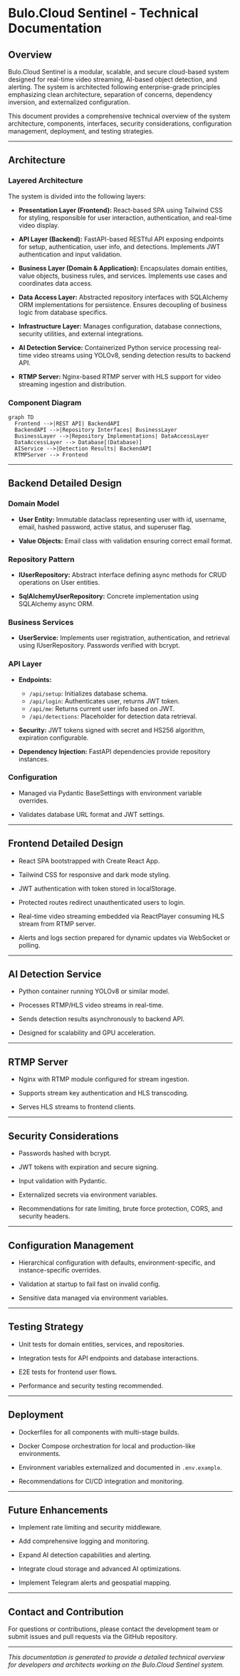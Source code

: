 # Bulo.Cloud Sentinel - Technical Documentation

## Overview

Bulo.Cloud Sentinel is a modular, scalable, and secure cloud-based system designed for real-time video streaming, AI-based object detection, and alerting. The system is architected following enterprise-grade principles emphasizing clean architecture, separation of concerns, dependency inversion, and externalized configuration.

This document provides a comprehensive technical overview of the system architecture, components, interfaces, security considerations, configuration management, deployment, and testing strategies.

---

## Architecture

### Layered Architecture

The system is divided into the following layers:

- **Presentation Layer (Frontend):** React-based SPA using Tailwind CSS for styling, responsible for user interaction, authentication, and real-time video display.

- **API Layer (Backend):** FastAPI-based RESTful API exposing endpoints for setup, authentication, user info, and detections. Implements JWT authentication and input validation.

- **Business Layer (Domain & Application):** Encapsulates domain entities, value objects, business rules, and services. Implements use cases and coordinates data access.

- **Data Access Layer:** Abstracted repository interfaces with SQLAlchemy ORM implementations for persistence. Ensures decoupling of business logic from database specifics.

- **Infrastructure Layer:** Manages configuration, database connections, security utilities, and external integrations.

- **AI Detection Service:** Containerized Python service processing real-time video streams using YOLOv8, sending detection results to backend API.

- **RTMP Server:** Nginx-based RTMP server with HLS support for video streaming ingestion and distribution.

### Component Diagram

```mermaid
graph TD
  Frontend -->|REST API| BackendAPI
  BackendAPI -->|Repository Interfaces| BusinessLayer
  BusinessLayer -->|Repository Implementations| DataAccessLayer
  DataAccessLayer --> Database[(Database)]
  AIService -->|Detection Results| BackendAPI
  RTMPServer --> Frontend
```

---

## Backend Detailed Design

### Domain Model

- **User Entity:** Immutable dataclass representing user with id, username, email, hashed password, active status, and superuser flag.

- **Value Objects:** Email class with validation ensuring correct email format.

### Repository Pattern

- **IUserRepository:** Abstract interface defining async methods for CRUD operations on User entities.

- **SqlAlchemyUserRepository:** Concrete implementation using SQLAlchemy async ORM.

### Business Services

- **UserService:** Implements user registration, authentication, and retrieval using IUserRepository. Passwords verified with bcrypt.

### API Layer

- **Endpoints:**
  - `/api/setup`: Initializes database schema.
  - `/api/login`: Authenticates user, returns JWT token.
  - `/api/me`: Returns current user info based on JWT.
  - `/api/detections`: Placeholder for detection data retrieval.

- **Security:** JWT tokens signed with secret and HS256 algorithm, expiration configurable.

- **Dependency Injection:** FastAPI dependencies provide repository instances.

### Configuration

- Managed via Pydantic BaseSettings with environment variable overrides.

- Validates database URL format and JWT settings.

---

## Frontend Detailed Design

- React SPA bootstrapped with Create React App.

- Tailwind CSS for responsive and dark mode styling.

- JWT authentication with token stored in localStorage.

- Protected routes redirect unauthenticated users to login.

- Real-time video streaming embedded via ReactPlayer consuming HLS stream from RTMP server.

- Alerts and logs section prepared for dynamic updates via WebSocket or polling.

---

## AI Detection Service

- Python container running YOLOv8 or similar model.

- Processes RTMP/HLS video streams in real-time.

- Sends detection results asynchronously to backend API.

- Designed for scalability and GPU acceleration.

---

## RTMP Server

- Nginx with RTMP module configured for stream ingestion.

- Supports stream key authentication and HLS transcoding.

- Serves HLS streams to frontend clients.

---

## Security Considerations

- Passwords hashed with bcrypt.

- JWT tokens with expiration and secure signing.

- Input validation with Pydantic.

- Externalized secrets via environment variables.

- Recommendations for rate limiting, brute force protection, CORS, and security headers.

---

## Configuration Management

- Hierarchical configuration with defaults, environment-specific, and instance-specific overrides.

- Validation at startup to fail fast on invalid config.

- Sensitive data managed via environment variables.

---

## Testing Strategy

- Unit tests for domain entities, services, and repositories.

- Integration tests for API endpoints and database interactions.

- E2E tests for frontend user flows.

- Performance and security testing recommended.

---

## Deployment

- Dockerfiles for all components with multi-stage builds.

- Docker Compose orchestration for local and production-like environments.

- Environment variables externalized and documented in `.env.example`.

- Recommendations for CI/CD integration and monitoring.

---

## Future Enhancements

- Implement rate limiting and security middleware.

- Add comprehensive logging and monitoring.

- Expand AI detection capabilities and alerting.

- Integrate cloud storage and advanced AI optimizations.

- Implement Telegram alerts and geospatial mapping.

---

## Contact and Contribution

For questions or contributions, please contact the development team or submit issues and pull requests via the GitHub repository.

---

*This documentation is generated to provide a detailed technical overview for developers and architects working on the Bulo.Cloud Sentinel system.*
